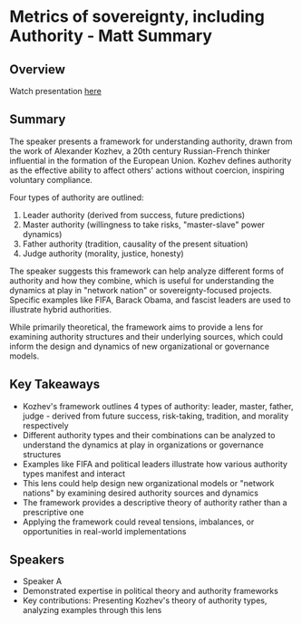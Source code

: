 # Metrics of sovereignty, including Authority - Matt Summary

## Overview
Watch presentation [here](https://streameth.org/edge_city/watch?session=671222ea50c4a8548009fd7a)

## Summary
The speaker presents a framework for understanding authority, drawn from the work of Alexander Kozhev, a 20th century Russian-French thinker influential in the formation of the European Union. Kozhev defines authority as the effective ability to affect others' actions without coercion, inspiring voluntary compliance.

Four types of authority are outlined:

1. Leader authority (derived from success, future predictions)
2. Master authority (willingness to take risks, "master-slave" power dynamics) 
3. Father authority (tradition, causality of the present situation)
4. Judge authority (morality, justice, honesty)

The speaker suggests this framework can help analyze different forms of authority and how they combine, which is useful for understanding the dynamics at play in "network nation" or sovereignty-focused projects. Specific examples like FIFA, Barack Obama, and fascist leaders are used to illustrate hybrid authorities.

While primarily theoretical, the framework aims to provide a lens for examining authority structures and their underlying sources, which could inform the design and dynamics of new organizational or governance models.

## Key Takeaways
- Kozhev's framework outlines 4 types of authority: leader, master, father, judge - derived from future success, risk-taking, tradition, and morality respectively
- Different authority types and their combinations can be analyzed to understand the dynamics at play in organizations or governance structures
- Examples like FIFA and political leaders illustrate how various authority types manifest and interact
- This lens could help design new organizational models or "network nations" by examining desired authority sources and dynamics
- The framework provides a descriptive theory of authority rather than a prescriptive one
- Applying the framework could reveal tensions, imbalances, or opportunities in real-world implementations

## Speakers
- Speaker A
- Demonstrated expertise in political theory and authority frameworks
- Key contributions: Presenting Kozhev's theory of authority types, analyzing examples through this lens

